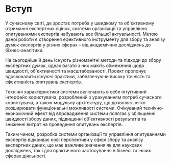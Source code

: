 # Вступ

У сучасному світі, де зростає потреба у швидкому та об'єктивному отриманні експертних оцінок, системи організації та управління опитуваннями експертів набувають все більшої актуальності. Метою даної роботи є створення ефективного інструменту для збору та аналізу думок експертів у різних сферах – від академічних досліджень до бізнес-аналітики.

На сьогоднішній день існують різноманітні методи та підходи до збору експертних думок, однак багато з них мають обмеження щодо швидкості, об'єктивності та масштабованості. Проект пропонує вдосконалити існуючі практики, забезпечуючи високу точність та ефективність опитувань експертів.

Технічні характеристики системи включають в себе інтуїтивний інтерфейс користувача, розроблений з урахуванням потреб сучасного користувача, а також модульну архітектуру, що дозволяє легко розширювати функціональні можливості системи. Очікуваний технічно-економічний ефект від впровадження системи полягає у збільшенні швидкості збору даних, підвищенні об'єктивності результатів та зниженні витрат на проведення опитувань експертів.

Таким чином, розробка системи організації та управління опитуваннями експертів відкриває нові перспективи у сфері збору та аналізу експертних даних, що має важливе значення як для наукових досліджень, так і для практичного застосування в бізнесі та інших сферах діяльності.





